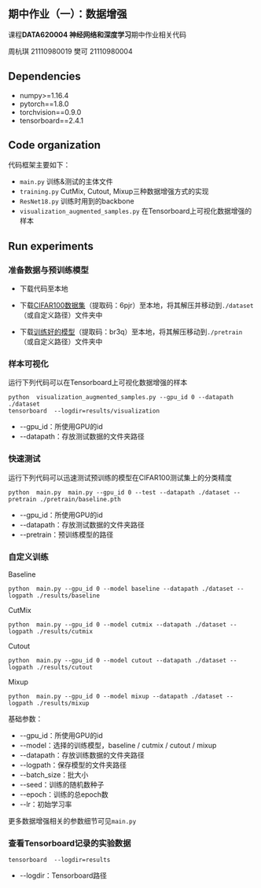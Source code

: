 ## 期中作业（一）：数据增强
课程**DATA620004 神经网络和深度学习**期中作业相关代码

周杭琪 21110980019
樊可 21110980004


## Dependencies
* numpy>=1.16.4
* pytorch==1.8.0
* torchvision==0.9.0
* tensorboard==2.4.1

## Code organization
代码框架主要如下：

* `main.py` 训练&测试的主体文件
* `training.py` CutMix, Cutout, Mixup三种数据增强方式的实现
* `ResNet18.py` 训练时用到的backbone
* `visualization_augmented_samples.py` 在Tensorboard上可视化数据增强的样本


## Run experiments
### 准备数据与预训练模型
* 下载代码至本地

* 下载[CIFAR100数据集](https://pan.baidu.com/s/1l-1VepJNsM4Q7ImkB28Cyg)（提取码：6pjr）至本地，将其解压并移动到`./dataset`（或自定义路径）文件夹中

* 下载[训练好的模型](https://pan.baidu.com/s/1wJR1GNcoFY2KYTDf3rk0yQ)（提取码：br3q）至本地，将其解压移动到`./pretrain`（或自定义路径）文件夹中

### 样本可视化
运行下列代码可以在Tensorboard上可视化数据增强的样本
```
python  visualization_augmented_samples.py --gpu_id 0 --datapath ./dataset
tensorboard  --logdir=results/visualization
```
* --gpu_id：所使用GPU的id
* --datapath：存放测试数据的文件夹路径

### 快速测试
运行下列代码可以迅速测试预训练的模型在CIFAR100测试集上的分类精度
```
python  main.py  main.py --gpu_id 0 --test --datapath ./dataset --pretrain ./pretrain/baseline.pth
```
* --gpu_id：所使用GPU的id
* --datapath：存放测试数据的文件夹路径
* --pretrain：预训练模型的路径


### 自定义训练
Baseline
```
python  main.py --gpu_id 0 --model baseline --datapath ./dataset --logpath ./results/baseline
```
CutMix
```
python  main.py --gpu_id 0 --model cutmix --datapath ./dataset --logpath ./results/cutmix
```
Cutout
```
python  main.py --gpu_id 0 --model cutout --datapath ./dataset --logpath ./results/cutout
```
Mixup
```
python  main.py --gpu_id 0 --model mixup --datapath ./dataset --logpath ./results/mixup
```

基础参数：
* --gpu_id：所使用GPU的id
* --model：选择的训练模型，baseline / cutmix / cutout / mixup
* --datapath：存放训练数据的文件夹路径
* --logpath：保存模型的文件夹路径
* --batch_size：批大小
* --seed：训练的随机数种子
* --epoch：训练的总epoch数
* --lr：初始学习率

更多数据增强相关的参数细节可见`main.py`

### 查看Tensorboard记录的实验数据
```
tensorboard  --logdir=results
```
* --logdir：Tensorboard路径
